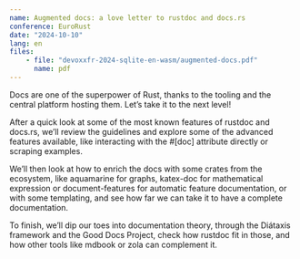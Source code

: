 ```yaml
---
name: Augmented docs: a love letter to rustdoc and docs.rs
conference: EuroRust
date: "2024-10-10"
lang: en
files:
    - file: "devoxxfr-2024-sqlite-en-wasm/augmented-docs.pdf"
      name: pdf
---
```

Docs are one of the superpower of Rust, thanks to the tooling and the central platform hosting them. Let’s take it to the next level!

After a quick look at some of the most known features of rustdoc and docs.rs, we’ll review the guidelines and explore some of the advanced features available, like interacting with the #[doc] attribute directly or scraping examples.

We’ll then look at how to enrich the docs with some crates from the ecosystem, like aquamarine for graphs, katex-doc for mathematical expression or document-features for automatic feature documentation, or with some templating, and see how far we can take it to have a complete documentation.

To finish, we’ll dip our toes into documentation theory, through the Diátaxis framework and the Good Docs Project, check how rustdoc fit in those, and how other tools like mdbook or zola can complement it.
